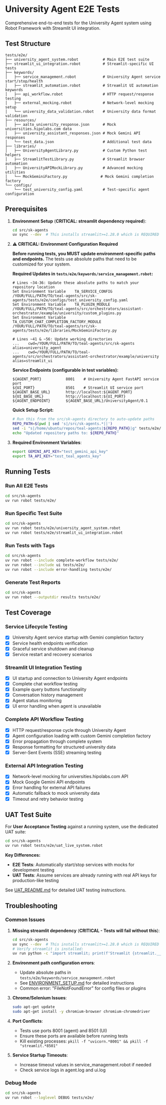 # University Agent E2E Tests

Comprehensive end-to-end tests for the University Agent system using Robot Framework with Streamlit UI integration.

## Test Structure

```
tests/e2e/
├── university_agent_system.robot           # Main E2E test suite
├── streamlit_ui_integration.robot          # Streamlit-specific UI tests
├── keywords/
│   ├── service_management.robot            # University Agent service start/stop/health
│   ├── streamlit_automation.robot          # Streamlit UI automation keywords
│   ├── api_workflow.robot                  # HTTP request/response testing
│   ├── external_mocking.robot              # Network-level mocking setup
│   └── university_data_validation.robot    # University data format validation
├── resources/
│   ├── aalto_university_response.json      # Mock universities.hipolabs.com data
│   ├── university_assistant_responses.json # Mock Gemini API responses
│   └── test_data.json                      # Additional test data
├── libraries/
│   ├── UniversityAgentLibrary.py           # Custom Python test helpers
│   ├── StreamlitTestLibrary.py             # Streamlit browser automation
│   ├── UniversityAPIMockLibrary.py         # Advanced mocking utilities
│   └── MockGeminiFactory.py               # Mock Gemini completion factory
└── configs/
    └── test_university_config.yaml         # Test-specific agent configuration
```

## Prerequisites

1. **Environment Setup** (**CRITICAL: streamlit dependency required**):
   ```bash
   cd src/sk-agents
   uv sync --dev  # This installs streamlit>=1.28.0 which is REQUIRED for UI tests
   ```

2. **⚠️ CRITICAL: Environment Configuration Required**
   
   **Before running tests, you MUST update environment-specific paths and endpoints.** The tests use absolute paths that need to be customized for your system.
   
   **Required Updates in `tests/e2e/keywords/service_management.robot`:**
   ```robot
   # Lines ~34-36: Update these absolute paths to match your repository location
   Set Environment Variable    TA_SERVICE_CONFIG                           /YOUR/FULL/PATH/TO/teal-agents/src/sk-agents/tests/e2e/configs/test_university_config.yaml
   Set Environment Variable    TA_PLUGIN_MODULE                            /YOUR/FULL/PATH/TO/teal-agents/src/orchestrators/assistant-orchestrator/example/university/custom_plugins.py
   Set Environment Variable    TA_CUSTOM_CHAT_COMPLETION_FACTORY_MODULE    /YOUR/FULL/PATH/TO/teal-agents/src/sk-agents/tests/e2e/libraries/MockGeminiFactory.py
   
   # Lines ~41 & ~56: Update working directories
   ...    cwd=/YOUR/FULL/PATH/TO/teal-agents/src/sk-agents    alias=university_agent
   ...    cwd=/YOUR/FULL/PATH/TO/teal-agents/src/orchestrators/assistant-orchestrator/example/university    alias=streamlit_ui
   ```
   
   **Service Endpoints (configurable in test variables):**
   ```robot
   ${AGENT_PORT}           8001    # University Agent FastAPI service port
   ${UI_PORT}              8501    # Streamlit UI service port
   ${AGENT_BASE_URL}       http://localhost:${AGENT_PORT}
   ${UI_BASE_URL}          http://localhost:${UI_PORT}
   ${AGENT_ENDPOINT}       ${AGENT_BASE_URL}/UniversityAgent/0.1
   ```
   
   **Quick Setup Script:**
   ```bash
   # Run this from the src/sk-agents directory to auto-update paths
   REPO_PATH=$(pwd | sed 's|/src/sk-agents.*||')
   sed -i "s|/home/ubuntu/repos/teal-agents|${REPO_PATH}|g" tests/e2e/keywords/service_management.robot
   echo "Updated repository paths to: ${REPO_PATH}"
   ```

3. **Required Environment Variables**:
   ```bash
   export GEMINI_API_KEY="test_gemini_api_key"
   export TA_API_KEY="test_teal_agents_key"
   ```

## Running Tests

### Run All E2E Tests
```bash
cd src/sk-agents
uv run robot tests/e2e/
```

### Run Specific Test Suite
```bash
cd src/sk-agents
uv run robot tests/e2e/university_agent_system.robot
uv run robot tests/e2e/streamlit_ui_integration.robot
```

### Run Tests with Tags
```bash
cd src/sk-agents
uv run robot --include complete-workflow tests/e2e/
uv run robot --include ui tests/e2e/
uv run robot --include error-handling tests/e2e/
```

### Generate Test Reports
```bash
cd src/sk-agents
uv run robot --outputdir results tests/e2e/
```

## Test Coverage

### Service Lifecycle Testing
- [x] University Agent service startup with Gemini completion factory
- [x] Service health endpoints verification
- [x] Graceful service shutdown and cleanup
- [x] Service restart and recovery scenarios

### Streamlit UI Integration Testing
- [x] UI startup and connection to University Agent endpoints
- [x] Complete chat workflow testing
- [x] Example query buttons functionality
- [x] Conversation history management
- [x] Agent status monitoring
- [x] UI error handling when agent is unavailable

### Complete API Workflow Testing
- [x] HTTP request/response cycle through University Agent
- [x] Agent configuration loading with custom Gemini completion factory
- [x] Error propagation through complete system
- [x] Response formatting for structured university data
- [x] Server-Sent Events (SSE) streaming testing

### External API Integration Testing
- [x] Network-level mocking for universities.hipolabs.com API
- [x] Mock Google Gemini API endpoints
- [x] Error handling for external API failures
- [x] Automatic fallback to mock university data
- [x] Timeout and retry behavior testing

## UAT Test Suite

For **User Acceptance Testing** against a running system, use the dedicated UAT suite:

```bash
cd src/sk-agents
uv run robot tests/e2e/uat_live_system.robot
```

**Key Differences:**
- **E2E Tests**: Automatically start/stop services with mocks for development testing
- **UAT Tests**: Assume services are already running with real API keys for production-like testing

See [UAT_README.md](UAT_README.md) for detailed UAT testing instructions.

## Troubleshooting

### Common Issues

1. **Missing streamlit dependency** (**CRITICAL - Tests will fail without this**):
   ```bash
   cd src/sk-agents
   uv sync --dev  # This installs streamlit>=1.28.0 which is REQUIRED
   # Verify streamlit is installed:
   uv run python -c "import streamlit; print(f'Streamlit {streamlit.__version__} installed')"
   ```

2. **Environment path configuration errors**:
   - Update absolute paths in `tests/e2e/keywords/service_management.robot`
   - See [ENVIRONMENT_SETUP.md](ENVIRONMENT_SETUP.md) for detailed instructions
   - Common error: "FileNotFoundError" for config files or plugins

3. **Chrome/Selenium Issues**:
   ```bash
   sudo apt-get update
   sudo apt-get install -y chromium-browser chromium-chromedriver
   ```

4. **Port Conflicts**:
   - Tests use ports 8001 (agent) and 8501 (UI)
   - Ensure these ports are available before running tests
   - Kill existing processes: `pkill -f "uvicorn.*8001" && pkill -f "streamlit.*8501"`

5. **Service Startup Timeouts**:
   - Increase timeout values in service_management.robot if needed
   - Check service logs in agent.log and ui.log

### Debug Mode
```bash
cd src/sk-agents
uv run robot --loglevel DEBUG tests/e2e/
```
